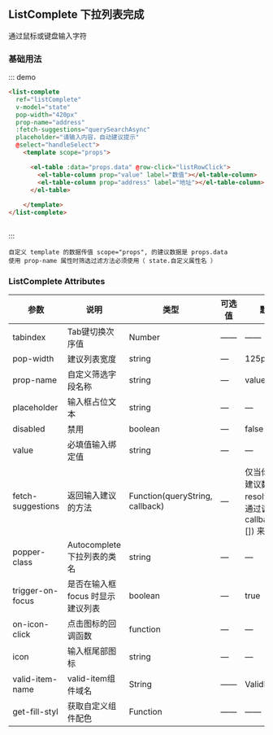 <script>
  export default {
    data() {
      return {
        restaurants: [], 
        state: '',     
        timeout:  null,
      };
    },
    methods:{

      loadAll() {
        return [
          { "value": "十二泷町", "address": "上海市北翟路1444弄81号B幢-107" },
          { "value": "星移浓缩咖啡", "address": "上海市嘉定区新郁路817号" },
          { "value": "阿姨奶茶/豪大大", "address": "嘉定区曹安路1611号" },
          { "value": "新麦甜四季甜品炸鸡", "address": "嘉定区曹安公路2383弄55号" },
          { "value": "Monica摩托主题咖啡店", "address": "嘉定区江桥镇曹安公路2409号1F，2383弄62号1F" },
          { "value": "浮生若茶（凌空soho店）", "address": "上海长宁区金钟路968号9号楼地下一层" },
          { "value": "NONO JUICE  鲜榨果汁", "address": "上海市长宁区天山西路119号" },
          { "value": "CoCo都可(北新泾店）", "address": "上海市长宁区仙霞西路" },
          { "value": "快乐柠檬（神州智慧店）", "address": "上海市长宁区天山西路567号1层R117号店铺" },
          { "value": "Merci Paul cafe", "address": "上海市普陀区光复西路丹巴路28弄6号楼819" },
          { "value": "猫山王（西郊百联店）", "address": "上海市长宁区仙霞西路88号第一层G05-F01-1-306" },
          { "value": "枪会山", "address": "上海市普陀区棕榈路" },
          { "value": "纵食", "address": "元丰天山花园(东门) 双流路267号" },
          { "value": "钱记", "address": "上海市长宁区天山西路" },
          { "value": "壹杯加", "address": "上海市长宁区通协路" }
        ];
      },

      listRowClick(row){
        this.$refs.listComplete.$emit('item-click', row)
      },

      createStateFilter(queryString) { 
        return (state) => {
          return (state.address.indexOf(queryString.toLowerCase()) === 0);
        };
      },

      querySearchAsync(queryString, callback) {
        var restaurants = this.restaurants;
        var results = queryString ? restaurants.filter(this.createStateFilter(queryString)) : restaurants;

        clearTimeout(this.timeout);
        this.timeout = setTimeout(() => {
          callback(results);
        }, 1000 * Math.random());
      },

      handleSelect(item) {
        console.log(item);
      }
    },

    mounted(){
      this.restaurants = this.loadAll(); 
    }
  }
</script>
## ListComplete 下拉列表完成

通过鼠标或键盘输入字符

### 基础用法

::: demo
```html
<list-complete
  ref="listComplete"
  v-model="state"
  pop-width="420px"
  prop-name="address"
  :fetch-suggestions="querySearchAsync"
  placeholder="请输入内容，自动建议提示"
  @select="handleSelect">
    <template scope="props">

      <el-table :data="props.data" @row-click="listRowClick">
        <el-table-column prop="value" label="数值"></el-table-column>
        <el-table-column prop="address" label="地址"></el-table-column>
      </el-table>
      
    </template>
</list-complete>
 
```
:::

```
自定义 template 的数据传值 scope="props", 的建议数据是 props.data
使用 prop-name 属性时筛选过滤方法必须使用（ state.自定义属性名 ）
```

### ListComplete Attributes

| 参数          | 说明            | 类型            | 可选值                 | 默认值   |
|-------------  |---------------- |---------------- |---------------------- |-------- |
|  tabindex   | Tab键切换次序值    |   Number    |         ——        |      ——     |
|  pop-width     |   建议列表宽度	     |   string      | 	   —        | 	 125px |
|  prop-name     | 自定义筛选字段名称  |    string      |     —       |    value |
| placeholder  |  输入框占位文本	   |   string     |    	—	         |    — |
| disabled	   |     禁用	         |    boolean   |     	—		     |   false |
|  value	     |  必填值输入绑定值  |   string	   |      	—		    |   — |
| fetch-suggestions |  返回输入建议的方法 |  Function(queryString, callback)  | 	—  | 仅当你的输入建议数据 resolve 时，通过调用 callback(data:[]) 来返回它 |
| popper-class |	Autocomplete 下拉列表的类名  |   	string	   |   	—	  |   — |
| trigger-on-focus |  是否在输入框 focus 时显示建议列表	|  boolean	|	—		 |   true |
| on-icon-click	 |  点击图标的回调函数 |   function	  |    —	     	|  — |
|   icon	       |  输入框尾部图标	    |   string      | 	  —        | 	— |
| valid-item-name  | valid-item组件域名  |  String     |   ——    |  ValidItem  |
| get-fill-styl   | 获取自定义组件配色  |  Function     |   ——    |   ——   |

 